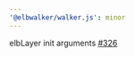 ```yaml
---
'@elbwalker/walker.js': minor
---
```


elbLayer init arguments [#326](https://github.com/elbwalker/walkerOS/issues/326)

